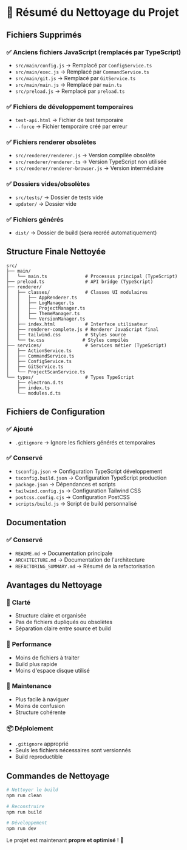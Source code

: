 # 🧹 Résumé du Nettoyage du Projet

## Fichiers Supprimés

### ✅ **Anciens fichiers JavaScript (remplacés par TypeScript)**
- `src/main/config.js` → Remplacé par `ConfigService.ts`
- `src/main/exec.js` → Remplacé par `CommandService.ts`
- `src/main/git.js` → Remplacé par `GitService.ts`
- `src/main/main.js` → Remplacé par `main.ts`
- `src/preload.js` → Remplacé par `preload.ts`

### ✅ **Fichiers de développement temporaires**
- `test-api.html` → Fichier de test temporaire
- `--force` → Fichier temporaire créé par erreur

### ✅ **Fichiers renderer obsolètes**
- `src/renderer/renderer.js` → Version compilée obsolète
- `src/renderer/renderer.ts` → Version TypeScript non utilisée
- `src/renderer/renderer-browser.js` → Version intermédiaire

### ✅ **Dossiers vides/obsolètes**
- `src/tests/` → Dossier de tests vide
- `updater/` → Dossier vide

### ✅ **Fichiers générés**
- `dist/` → Dossier de build (sera recréé automatiquement)

## Structure Finale Nettoyée

```
src/
├── main/
│   └── main.ts              # Processus principal (TypeScript)
├── preload.ts               # API bridge (TypeScript)
├── renderer/
│   ├── classes/             # Classes UI modulaires
│   │   ├── AppRenderer.ts
│   │   ├── LogManager.ts
│   │   ├── ProjectManager.ts
│   │   ├── ThemeManager.ts
│   │   └── VersionManager.ts
│   ├── index.html           # Interface utilisateur
│   ├── renderer-complete.js # Renderer JavaScript final
│   ├── tailwind.css         # Styles source
│   └── tw.css              # Styles compilés
├── services/                # Services métier (TypeScript)
│   ├── ActionService.ts
│   ├── CommandService.ts
│   ├── ConfigService.ts
│   ├── GitService.ts
│   └── ProjectScanService.ts
└── types/                   # Types TypeScript
    ├── electron.d.ts
    ├── index.ts
    └── modules.d.ts
```

## Fichiers de Configuration

### ✅ **Ajouté**
- `.gitignore` → Ignore les fichiers générés et temporaires

### ✅ **Conservé**
- `tsconfig.json` → Configuration TypeScript développement
- `tsconfig.build.json` → Configuration TypeScript production
- `package.json` → Dépendances et scripts
- `tailwind.config.js` → Configuration Tailwind CSS
- `postcss.config.cjs` → Configuration PostCSS
- `scripts/build.js` → Script de build personnalisé

## Documentation

### ✅ **Conservé**
- `README.md` → Documentation principale
- `ARCHITECTURE.md` → Documentation de l'architecture
- `REFACTORING_SUMMARY.md` → Résumé de la refactorisation

## Avantages du Nettoyage

### 🎯 **Clarté**
- Structure claire et organisée
- Pas de fichiers dupliqués ou obsolètes
- Séparation claire entre source et build

### 🚀 **Performance**
- Moins de fichiers à traiter
- Build plus rapide
- Moins d'espace disque utilisé

### 🔧 **Maintenance**
- Plus facile à naviguer
- Moins de confusion
- Structure cohérente

### 📦 **Déploiement**
- `.gitignore` approprié
- Seuls les fichiers nécessaires sont versionnés
- Build reproductible

## Commandes de Nettoyage

```bash
# Nettoyer le build
npm run clean

# Reconstruire
npm run build

# Développement
npm run dev
```

Le projet est maintenant **propre et optimisé** ! 🎉
